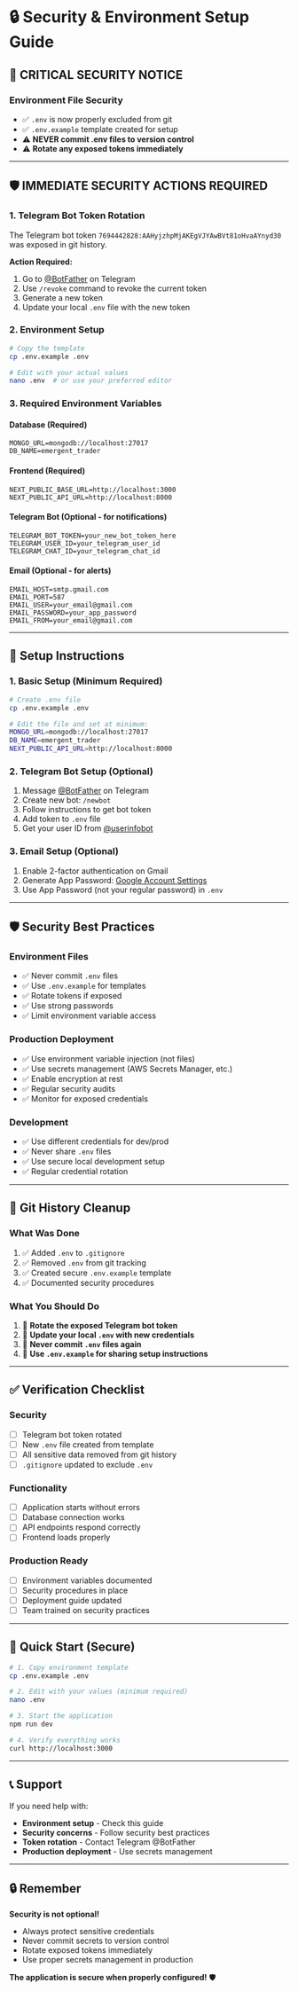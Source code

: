 # 🔒 Security & Environment Setup Guide

## 🚨 **CRITICAL SECURITY NOTICE**

### **Environment File Security**
- ✅ `.env` is now properly excluded from git
- ✅ `.env.example` template created for setup
- ⚠️ **NEVER commit .env files to version control**
- ⚠️ **Rotate any exposed tokens immediately**

---

## 🛡️ **IMMEDIATE SECURITY ACTIONS REQUIRED**

### **1. Telegram Bot Token Rotation**
The Telegram bot token `7694442828:AAHyjzhpMjAKEgVJYAwBVt81oHvaAYnyd30` was exposed in git history.

**Action Required:**
1. Go to [@BotFather](https://t.me/BotFather) on Telegram
2. Use `/revoke` command to revoke the current token
3. Generate a new token
4. Update your local `.env` file with the new token

### **2. Environment Setup**
```bash
# Copy the template
cp .env.example .env

# Edit with your actual values
nano .env  # or use your preferred editor
```

### **3. Required Environment Variables**

#### **Database (Required)**
```env
MONGO_URL=mongodb://localhost:27017
DB_NAME=emergent_trader
```

#### **Frontend (Required)**
```env
NEXT_PUBLIC_BASE_URL=http://localhost:3000
NEXT_PUBLIC_API_URL=http://localhost:8000
```

#### **Telegram Bot (Optional - for notifications)**
```env
TELEGRAM_BOT_TOKEN=your_new_bot_token_here
TELEGRAM_USER_ID=your_telegram_user_id
TELEGRAM_CHAT_ID=your_telegram_chat_id
```

#### **Email (Optional - for alerts)**
```env
EMAIL_HOST=smtp.gmail.com
EMAIL_PORT=587
EMAIL_USER=your_email@gmail.com
EMAIL_PASSWORD=your_app_password
EMAIL_FROM=your_email@gmail.com
```

---

## 🔧 **Setup Instructions**

### **1. Basic Setup (Minimum Required)**
```bash
# Create .env file
cp .env.example .env

# Edit the file and set at minimum:
MONGO_URL=mongodb://localhost:27017
DB_NAME=emergent_trader
NEXT_PUBLIC_API_URL=http://localhost:8000
```

### **2. Telegram Bot Setup (Optional)**
1. Message [@BotFather](https://t.me/BotFather) on Telegram
2. Create new bot: `/newbot`
3. Follow instructions to get bot token
4. Add token to `.env` file
5. Get your user ID from [@userinfobot](https://t.me/userinfobot)

### **3. Email Setup (Optional)**
1. Enable 2-factor authentication on Gmail
2. Generate App Password: [Google Account Settings](https://myaccount.google.com/apppasswords)
3. Use App Password (not your regular password) in `.env`

---

## 🛡️ **Security Best Practices**

### **Environment Files**
- ✅ Never commit `.env` files
- ✅ Use `.env.example` for templates
- ✅ Rotate tokens if exposed
- ✅ Use strong passwords
- ✅ Limit environment variable access

### **Production Deployment**
- ✅ Use environment variable injection (not files)
- ✅ Use secrets management (AWS Secrets Manager, etc.)
- ✅ Enable encryption at rest
- ✅ Regular security audits
- ✅ Monitor for exposed credentials

### **Development**
- ✅ Use different credentials for dev/prod
- ✅ Never share `.env` files
- ✅ Use secure local development setup
- ✅ Regular credential rotation

---

## 🚨 **Git History Cleanup**

### **What Was Done**
1. ✅ Added `.env` to `.gitignore`
2. ✅ Removed `.env` from git tracking
3. ✅ Created secure `.env.example` template
4. ✅ Documented security procedures

### **What You Should Do**
1. 🔄 **Rotate the exposed Telegram bot token**
2. 🔄 **Update your local `.env` with new credentials**
3. 🔄 **Never commit `.env` files again**
4. 🔄 **Use `.env.example` for sharing setup instructions**

---

## ✅ **Verification Checklist**

### **Security**
- [ ] Telegram bot token rotated
- [ ] New `.env` file created from template
- [ ] All sensitive data removed from git history
- [ ] `.gitignore` updated to exclude `.env`

### **Functionality**
- [ ] Application starts without errors
- [ ] Database connection works
- [ ] API endpoints respond correctly
- [ ] Frontend loads properly

### **Production Ready**
- [ ] Environment variables documented
- [ ] Security procedures in place
- [ ] Deployment guide updated
- [ ] Team trained on security practices

---

## 🎯 **Quick Start (Secure)**

```bash
# 1. Copy environment template
cp .env.example .env

# 2. Edit with your values (minimum required)
nano .env

# 3. Start the application
npm run dev

# 4. Verify everything works
curl http://localhost:3000
```

---

## 📞 **Support**

If you need help with:
- **Environment setup** - Check this guide
- **Security concerns** - Follow security best practices
- **Token rotation** - Contact Telegram @BotFather
- **Production deployment** - Use secrets management

---

## 🔒 **Remember**

**Security is not optional!**
- Always protect sensitive credentials
- Never commit secrets to version control
- Rotate exposed tokens immediately
- Use proper secrets management in production

**The application is secure when properly configured!** 🛡️
